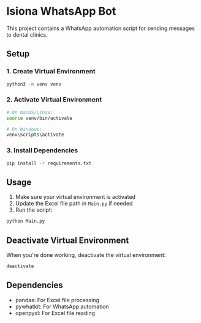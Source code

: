 # Isiona WhatsApp Bot

This project contains a WhatsApp automation script for sending messages to dental clinics.

## Setup

### 1. Create Virtual Environment
```bash
python3 -m venv venv
```

### 2. Activate Virtual Environment
```bash
# On macOS/Linux:
source venv/bin/activate

# On Windows:
venv\Scripts\activate
```

### 3. Install Dependencies
```bash
pip install -r requirements.txt
```

## Usage

1. Make sure your virtual environment is activated
2. Update the Excel file path in `Main.py` if needed
3. Run the script:
```bash
python Main.py
```

## Deactivate Virtual Environment
When you're done working, deactivate the virtual environment:
```bash
deactivate
```

## Dependencies
- pandas: For Excel file processing
- pywhatkit: For WhatsApp automation
- openpyxl: For Excel file reading 